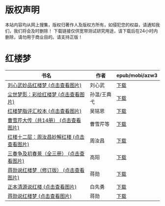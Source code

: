 # 版权声明

本站内容均从网上搜集，版权归著作人及版权方所有，如侵犯您的权益，请通知我们，我们将会及时删除！ 下载链接仅供宽带测试研究用途，请下载后在24小时内删除，请勿用于商业目的。请支持正版！

# 红楼梦

| 书名 | 作者 | epub/mobi/azw3 |
| --- | --- | --- |
| [刘心武妙品红楼梦 (点击查看图片)](https://www.dushupai.com/attachment/2024/06/11/89738d0aa9a94d27.jpg) | 刘心武 | [下载](https://url89.ctfile.com/f/31084289-1375508878-a5cdd8?p=8866) |
| [尘世梦影：彩绘红楼梦 (点击查看图片)](https://www.dushupai.com/attachment/2024/06/10/d604d6f900dd1fc2.jpg) | 孙温/王典弋 | [下载](https://url89.ctfile.com/f/31084289-1356999178-c5dc11?p=8866) |
| [红楼梦脂评汇校本 (点击查看图片)](https://www.dushupai.com/attachment/2024/06/08/19b72dfafa690882.jpg) | 吴铭恩 | [下载](https://url89.ctfile.com/f/31084289-1357051549-30467b?p=8866) |
| [曹雪芹大传（共14册） (点击查看图片)](https://www.dushupai.com/attachment/2024/06/08/ec3a327cd7d28dce.jpg) | 曹雪芹等 | [下载](https://url89.ctfile.com/f/31084289-1357050604-976667?p=8866) |
| [红楼十二层：周汝昌妙解红楼 (点击查看图片)](https://www.dushupai.com/attachment/2024/06/08/c1d3568b639f7166.jpg) | 周汝昌 | [下载](https://url89.ctfile.com/f/31084289-1357044889-ec39c7?p=8866) |
| [三春争及初春景（全三册） (点击查看图片)](https://www.dushupai.com/attachment/2024/06/06/c3dfd259d766842b.jpg) | 高阳 | [下载](https://url89.ctfile.com/f/31084289-1357031890-2d8f96?p=8866) |
| [蒋勋说红楼梦（修订版） (点击查看图片)](https://www.dushupai.com/attachment/2024/06/06/e316284c1326a712.jpg) | 蒋勋 | [下载](https://url89.ctfile.com/f/31084289-1357030588-0310b4?p=8866) |
| [正本清源说红楼 (点击查看图片)](https://www.dushupai.com/attachment/2024/06/05/2761c445a248545b.jpg) | 白先勇 | [下载](https://url89.ctfile.com/f/31084289-1357029559-e08768?p=8866) |
| [蒋勋说红楼梦 (点击查看图片)](https://www.dushupai.com/attachment/2024/06/01/76ea94bd62e21d12.jpg) | 蒋勋 | [下载](https://url89.ctfile.com/f/31084289-1357005907-b6423c?p=8866) |
